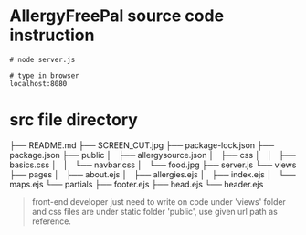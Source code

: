 # AllergyFreePal source code instruction

``` start
# node server.js

# type in browser
localhost:8080
```


# src file directory
├── README.md
├── SCREEN_CUT.jpg
├── package-lock.json
├── package.json
├── public
│   ├── allergysource.json
│   ├── css
│   │   ├── basics.css
│   │   └── navbar.css
│   └── food.jpg
├── server.js
└── views
    ├── pages
    │   ├── about.ejs
    │   ├── allergies.ejs
    │   ├── index.ejs
    │   └── maps.ejs
    └── partials
        ├── footer.ejs
        ├── head.ejs
        └── header.ejs

> front-end developer just need to write on code under 'views' folder
and css files are under static folder 'public', use given url path as reference.
